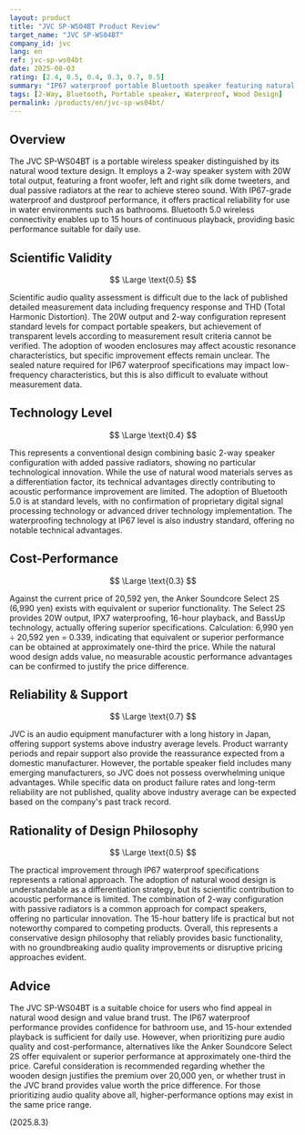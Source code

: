```yaml
---
layout: product
title: "JVC SP-WS04BT Product Review"
target_name: "JVC SP-WS04BT"
company_id: jvc
lang: en
ref: jvc-sp-ws04bt
date: 2025-08-03
rating: [2.4, 0.5, 0.4, 0.3, 0.7, 0.5]
summary: "IP67 waterproof portable Bluetooth speaker featuring natural wood design. Provides basic audio performance and practicality, but faces cost-performance challenges due to numerous low-priced alternatives with equivalent functionality."
tags: [2-Way, Bluetooth, Portable speaker, Waterproof, Wood Design]
permalink: /products/en/jvc-sp-ws04bt/
---
```

## Overview

The JVC SP-WS04BT is a portable wireless speaker distinguished by its natural wood texture design. It employs a 2-way speaker system with 20W total output, featuring a front woofer, left and right silk dome tweeters, and dual passive radiators at the rear to achieve stereo sound. With IP67-grade waterproof and dustproof performance, it offers practical reliability for use in water environments such as bathrooms. Bluetooth 5.0 wireless connectivity enables up to 15 hours of continuous playback, providing basic performance suitable for daily use.

## Scientific Validity

$$ \Large \text{0.5} $$

Scientific audio quality assessment is difficult due to the lack of published detailed measurement data including frequency response and THD (Total Harmonic Distortion). The 20W output and 2-way configuration represent standard levels for compact portable speakers, but achievement of transparent levels according to measurement result criteria cannot be verified. The adoption of wooden enclosures may affect acoustic resonance characteristics, but specific improvement effects remain unclear. The sealed nature required for IP67 waterproof specifications may impact low-frequency characteristics, but this is also difficult to evaluate without measurement data.

## Technology Level

$$ \Large \text{0.4} $$

This represents a conventional design combining basic 2-way speaker configuration with added passive radiators, showing no particular technological innovation. While the use of natural wood materials serves as a differentiation factor, its technical advantages directly contributing to acoustic performance improvement are limited. The adoption of Bluetooth 5.0 is at standard levels, with no confirmation of proprietary digital signal processing technology or advanced driver technology implementation. The waterproofing technology at IP67 level is also industry standard, offering no notable technical advantages.

## Cost-Performance

$$ \Large \text{0.3} $$

Against the current price of 20,592 yen, the Anker Soundcore Select 2S (6,990 yen) exists with equivalent or superior functionality. The Select 2S provides 20W output, IPX7 waterproofing, 16-hour playback, and BassUp technology, actually offering superior specifications. Calculation: 6,990 yen ÷ 20,592 yen = 0.339, indicating that equivalent or superior performance can be obtained at approximately one-third the price. While the natural wood design adds value, no measurable acoustic performance advantages can be confirmed to justify the price difference.

## Reliability & Support

$$ \Large \text{0.7} $$

JVC is an audio equipment manufacturer with a long history in Japan, offering support systems above industry average levels. Product warranty periods and repair support also provide the reassurance expected from a domestic manufacturer. However, the portable speaker field includes many emerging manufacturers, so JVC does not possess overwhelming unique advantages. While specific data on product failure rates and long-term reliability are not published, quality above industry average can be expected based on the company's past track record.

## Rationality of Design Philosophy

$$ \Large \text{0.5} $$

The practical improvement through IP67 waterproof specifications represents a rational approach. The adoption of natural wood design is understandable as a differentiation strategy, but its scientific contribution to acoustic performance is limited. The combination of 2-way configuration with passive radiators is a common approach for compact speakers, offering no particular innovation. The 15-hour battery life is practical but not noteworthy compared to competing products. Overall, this represents a conservative design philosophy that reliably provides basic functionality, with no groundbreaking audio quality improvements or disruptive pricing approaches evident.

## Advice

The JVC SP-WS04BT is a suitable choice for users who find appeal in natural wood design and value brand trust. The IP67 waterproof performance provides confidence for bathroom use, and 15-hour extended playback is sufficient for daily use. However, when prioritizing pure audio quality and cost-performance, alternatives like the Anker Soundcore Select 2S offer equivalent or superior performance at approximately one-third the price. Careful consideration is recommended regarding whether the wooden design justifies the premium over 20,000 yen, or whether trust in the JVC brand provides value worth the price difference. For those prioritizing audio quality above all, higher-performance options may exist in the same price range.

(2025.8.3)
